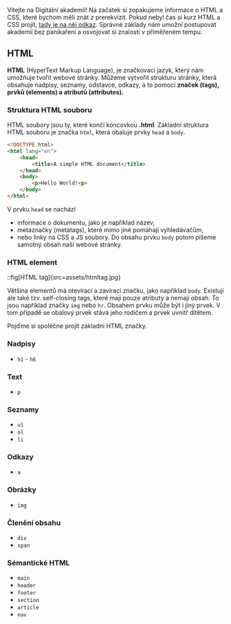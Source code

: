 Vítejte na Digitální akademii! Na začátek si zopakujeme informace o HTML a CSS, které bychom měli znát z prerekvizit. Pokud nebyl čas si kurz HTML a CSS projít, [tady je na něj odkaz](https://www.czechitas.cz/blog/online-kurz-uvod-do-html-css-1-lekce). Správné základy nám umožní postupovat akademií bez panikaření a osvojovat si znalosti v přiměřeném tempu.

## HTML

**HTML** (HyperText Markup Language), je značkovací jazyk, který nám umožňuje tvořit webové stránky. Můžeme vytvořit strukturu stránky, která obsahuje nadpisy, seznamy, odstavce, odkazy, a to pomocí **značek (tags), prvků (elements) a atributů (attributes).**

### Struktura HTML souboru

HTML soubory jsou ty, které končí koncovkou **.html**. Základní struktura HTML souboru je značka `html`, která obaluje prvky `head` a `body`.

```html
<!DOCTYPE html>
<html lang="en">
    <head>
        <title>A simple HTML document</title>
    </head>
    <body>
        <p>Hello World!<p>
    </body>
</html>
```

V prvku `head` se nachází

- informace o dokumentu, jako je například název,
- metaznačky (metatags), které mimo jiné pomáhají vyhledávačům,
- nebo linky na CSS a JS soubory.
Do obsahu prvku `body` potom píšeme samotný obsah naší webové stránky.

### HTML element

::fig[HTML tag]{src=assets/htmltag.jpg}

Většina elementů má otevírací a zavírací značku, jako například `body`. Existují ale také tzv. self-closing tags, které mají pouze atributy a nemají obsah. To jsou například značky `img` nebo `hr`.
Obsahem prvku může být i jiný prvek. V tom případě se obalový prvek stává jeho rodičem a prvek uvnitř dítětem.

Pojďme si společne projít základní HTML značky.

### Nadpisy

- `h1` - `h6`

### Text

- `p`

### Seznamy

- `ul`
- `ol`
- `li`

### Odkazy

- `a`

### Obrázky

- `img`

### Členění obsahu

- `div`
- `span`

### Sémantické HTML

- `main`
- `header`
- `footer`
- `section`
- `article`
- `nav`
